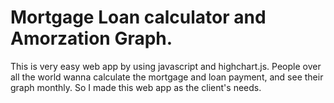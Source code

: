 # Mortgage Loan calculator and Amorzation Graph.

This is very easy web app by using javascript and highchart.js.
People over all the world wanna calculate the mortgage and loan payment, and see their graph monthly.
So I made this web app as the client's needs.
